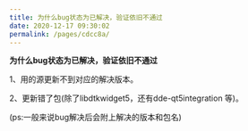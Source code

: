 ```yaml
---
title: 为什么bug状态为已解决，验证依旧不通过
date: 2020-12-17 09:30:02
permalink: /pages/cdcc8a/
---
```



**为什么bug状态为已解决，验证依旧不通过**



1、用的源更新不到对应的解决版本。

2、更新错了包(除了libdtkwidget5，还有dde-qt5integration 等)。

(ps:一般来说bug解决后会附上解决的版本和包名)